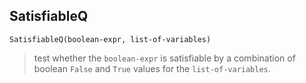 ## SatisfiableQ

``` 
SatisfiableQ(boolean-expr, list-of-variables)
``` 

> test whether the `boolean-expr` is satisfiable by a combination of boolean `False` and `True` values for the `list-of-variables`.
 